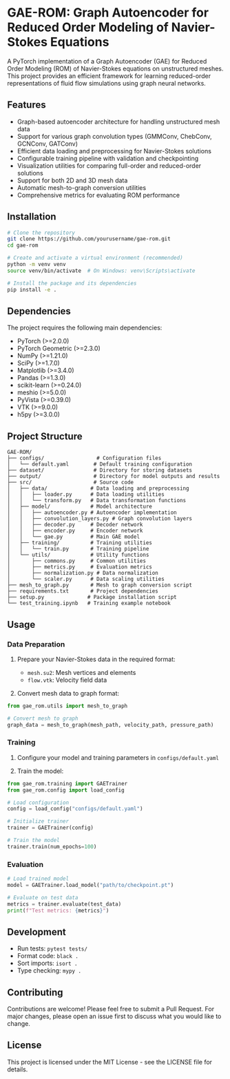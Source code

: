 # GAE-ROM: Graph Autoencoder for Reduced Order Modeling of Navier-Stokes Equations

A PyTorch implementation of a Graph Autoencoder (GAE) for Reduced Order Modeling (ROM) of Navier-Stokes equations on unstructured meshes. This project provides an efficient framework for learning reduced-order representations of fluid flow simulations using graph neural networks.

## Features

- Graph-based autoencoder architecture for handling unstructured mesh data
- Support for various graph convolution types (GMMConv, ChebConv, GCNConv, GATConv)
- Efficient data loading and preprocessing for Navier-Stokes solutions
- Configurable training pipeline with validation and checkpointing
- Visualization utilities for comparing full-order and reduced-order solutions
- Support for both 2D and 3D mesh data
- Automatic mesh-to-graph conversion utilities
- Comprehensive metrics for evaluating ROM performance

## Installation

```bash
# Clone the repository
git clone https://github.com/yourusername/gae-rom.git
cd gae-rom

# Create and activate a virtual environment (recommended)
python -m venv venv
source venv/bin/activate  # On Windows: venv\Scripts\activate

# Install the package and its dependencies
pip install -e .
```

## Dependencies

The project requires the following main dependencies:
- PyTorch (>=2.0.0)
- PyTorch Geometric (>=2.3.0)
- NumPy (>=1.21.0)
- SciPy (>=1.7.0)
- Matplotlib (>=3.4.0)
- Pandas (>=1.3.0)
- scikit-learn (>=0.24.0)
- meshio (>=5.0.0)
- PyVista (>=0.39.0)
- VTK (>=9.0.0)
- h5py (>=3.0.0)

## Project Structure

```
GAE-ROM/
├── configs/                 # Configuration files
│   └── default.yaml        # Default training configuration
├── dataset/                # Directory for storing datasets
├── output/                 # Directory for model outputs and results
├── src/                    # Source code
│   ├── data/              # Data loading and preprocessing
│   │   ├── loader.py      # Data loading utilities
│   │   └── transform.py   # Data transformation functions
│   ├── model/             # Model architecture
│   │   ├── autoencoder.py # Autoencoder implementation
│   │   ├── convolution_layers.py # Graph convolution layers
│   │   ├── decoder.py     # Decoder network
│   │   ├── encoder.py     # Encoder network
│   │   └── gae.py         # Main GAE model
│   ├── training/          # Training utilities
│   │   └── train.py       # Training pipeline
│   └── utils/             # Utility functions
│       ├── commons.py     # Common utilities
│       ├── metrics.py     # Evaluation metrics
│       ├── normalization.py # Data normalization
│       └── scaler.py      # Data scaling utilities
├── mesh_to_graph.py       # Mesh to graph conversion script
├── requirements.txt       # Project dependencies
├── setup.py              # Package installation script
└── test_training.ipynb   # Training example notebook
```

## Usage

### Data Preparation

1. Prepare your Navier-Stokes data in the required format:
   - `mesh.su2`: Mesh vertices and elements
   - `flow.vtk`: Velocity field data

2. Convert mesh data to graph format:
```python
from gae_rom.utils import mesh_to_graph

# Convert mesh to graph
graph_data = mesh_to_graph(mesh_path, velocity_path, pressure_path)
```

### Training

1. Configure your model and training parameters in `configs/default.yaml`

2. Train the model:
```python
from gae_rom.training import GAETrainer
from gae_rom.config import load_config

# Load configuration
config = load_config("configs/default.yaml")

# Initialize trainer
trainer = GAETrainer(config)

# Train the model
trainer.train(num_epochs=100)
```

### Evaluation

```python
# Load trained model
model = GAETrainer.load_model("path/to/checkpoint.pt")

# Evaluate on test data
metrics = trainer.evaluate(test_data)
print(f"Test metrics: {metrics}")
```

## Development

- Run tests: `pytest tests/`
- Format code: `black .`
- Sort imports: `isort .`
- Type checking: `mypy .`

## Contributing

Contributions are welcome! Please feel free to submit a Pull Request. For major changes, please open an issue first to discuss what you would like to change.

## License

This project is licensed under the MIT License - see the LICENSE file for details.